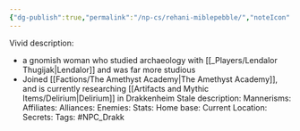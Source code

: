 ```yaml
---
{"dg-publish":true,"permalink":"/np-cs/rehani-miblepebble/","noteIcon":""}
---
```


Vivid description: 
- a gnomish woman who studied archaeology with [[_Players/Lendalor Thugijak\|Lendalor]] and was far more studious
- Joined [[Factions/The Amethyst Academy\|The Amethyst Academy]], and is currently researching [[Artifacts and Mythic Items/Delirium\|Delirium]] in Drakkenheim
Stale description: 
Mannerisms: 
Affiliates: 
Alliances: 
Enemies: 
Stats: 
Home base: 
Current Location: 
Secrets: 
Tags: #NPC_Drakk 